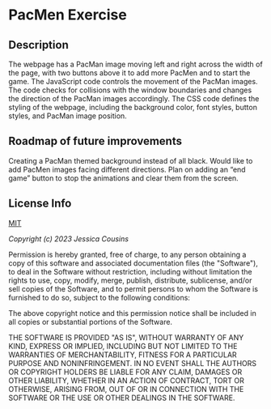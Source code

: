 # PacMen Exercise

## Description

The webpage has a PacMan image moving left and right across the width of the page, with two buttons above it to add more PacMen and to start the game. The JavaScript code controls the movement of the PacMan images. The code checks for collisions with the window boundaries and changes the direction of the PacMan images accordingly. The CSS code defines the styling of the webpage, including the background color, font styles, button styles, and PacMan image position.

## Roadmap of future improvements

Creating a PacMan themed background instead of all black. Would like to add PacMen images facing different directions. Plan on adding an “end game” button to stop the animations and clear them from the screen.

## License Info

[MIT](https://choosealicense.com/licenses/mit/)

_Copyright (c) 2023 Jessica Cousins_

Permission is hereby granted, free of charge, to any person obtaining a copy
of this software and associated documentation files (the "Software"), to deal
in the Software without restriction, including without limitation the rights
to use, copy, modify, merge, publish, distribute, sublicense, and/or sell
copies of the Software, and to permit persons to whom the Software is
furnished to do so, subject to the following conditions:

The above copyright notice and this permission notice shall be included in all
copies or substantial portions of the Software.

THE SOFTWARE IS PROVIDED "AS IS", WITHOUT WARRANTY OF ANY KIND, EXPRESS OR
IMPLIED, INCLUDING BUT NOT LIMITED TO THE WARRANTIES OF MERCHANTABILITY,
FITNESS FOR A PARTICULAR PURPOSE AND NONINFRINGEMENT. IN NO EVENT SHALL THE
AUTHORS OR COPYRIGHT HOLDERS BE LIABLE FOR ANY CLAIM, DAMAGES OR OTHER
LIABILITY, WHETHER IN AN ACTION OF CONTRACT, TORT OR OTHERWISE, ARISING FROM,
OUT OF OR IN CONNECTION WITH THE SOFTWARE OR THE USE OR OTHER DEALINGS IN THE
SOFTWARE.
